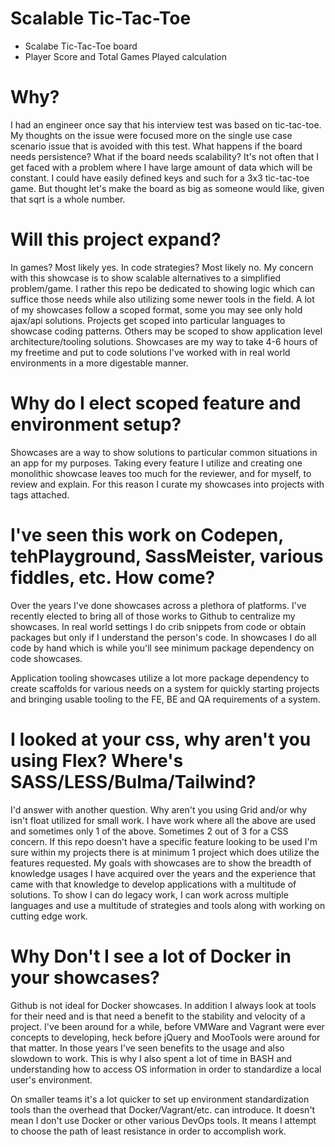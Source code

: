 # Scalable Tic-Tac-Toe
* Scalabe Tic-Tac-Toe board
* Player Score and Total Games Played calculation

# Why?
I had an engineer once say that his interview test was based on tic-tac-toe. My thoughts on the issue were focused
more on the single use case scenario issue that is avoided with this test. What happens if the board needs
persistence? What if the board needs scalability? It's not often that I get faced with a problem where I have large
amount of data which will be constant. I could have easily defined keys and such for a 3x3 tic-tac-toe game. But
thought let's make the board as big as someone would like, given that sqrt is a whole number.

# Will this project expand?
In games? Most likely yes. In code strategies? Most likely no. My concern with this showcase is to show scalable
alternatives to a simplified problem/game. I rather this repo be dedicated to showing logic which can suffice those
needs while also utilizing some newer tools in the field. A lot of my showcases follow a scoped format, some you may
see only hold ajax/api solutions. Projects get scoped into particular languages to showcase coding patterns. Others
may be scoped to show application level architecture/tooling solutions. Showcases are my way to take 4-6 hours of my
freetime and put to code solutions I've worked with in real world environments in a more digestable manner.

# Why do I elect scoped feature and environment setup?
Showcases are a way to show solutions to particular common situations in an app for my purposes.
Taking every feature I utilize and creating one monolithic showcase leaves too much for the reviewer, and for myself,
to review and explain. For this reason I curate my showcases into projects with tags attached.

# I've seen this work on Codepen, tehPlayground, SassMeister, various fiddles, etc. How come?
Over the years I've done showcases across a plethora of platforms. I've recently elected to bring all of those works
to Github to centralize my showcases. In real world settings I do crib snippets from code or obtain packages but
only if I understand the person's code. In showcases I do all code by hand which is while you'll see minimum package
dependency on code showcases.

Application tooling showcases utilize a lot more package dependency to create scaffolds for various needs on a
system for quickly starting projects and bringing usable tooling to the FE, BE and QA requirements of a system.

# I looked at your css, why aren't you using Flex? Where's SASS/LESS/Bulma/Tailwind?
I'd answer with another question. Why aren't you using Grid and/or why isn't float utilized for small work. I have work
where all the above are used and sometimes only 1 of the above. Sometimes 2 out of 3 for a CSS concern. If this repo
doesn't have a specific feature looking to be used I'm sure within my projects there is at minimum 1 project which
does utilize the features requested. My goals with showcases are to show the breadth of knowledge usages I have
acquired over the years and the experience that came with that knowledge to develop applications with a multitude
of solutions. To show I can do legacy work, I can work across multiple languages and use a multitude of strategies and
tools along with working on cutting edge work.

# Why Don't I see a lot of Docker in your showcases?
Github is not ideal for Docker showcases. In addition I always look at tools for their need and is that need a benefit
to the stability and velocity of a project. I've been around for a while, before VMWare and Vagrant were ever
concepts to developing, heck before jQuery and MooTools were around for that matter. In those years I've seen benefits to the
usage and also slowdown to work. This is why I also spent a lot of time in BASH and understanding how to access OS
information in order to standardize a local user's environment.

On smaller teams it's a lot quicker to set up environment standardization tools than the overhead that
Docker/Vagrant/etc. can introduce. It doesn't mean I don't use Docker or other various DevOps tools. It means I
attempt to choose the path of least resistance in order to accomplish work.
